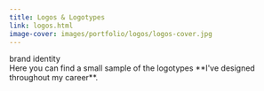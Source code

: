 ```yaml
---
title: Logos & Logotypes
link: logos.html
image-cover: images/portfolio/logos/logos-cover.jpg
---
```

<div class="skills">
  <span class="skill">brand identity</span>
</div>
Here you can find a small sample of the logotypes **I've designed throughout my career**.
